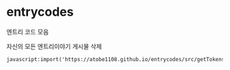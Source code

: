 # entrycodes
엔트리 코드 모음

자신의 모든 엔트리이야기 게시물 삭제
 ```
javascript:import('https://atobe1108.github.io/entrycodes/src/getTokens.js')
```

